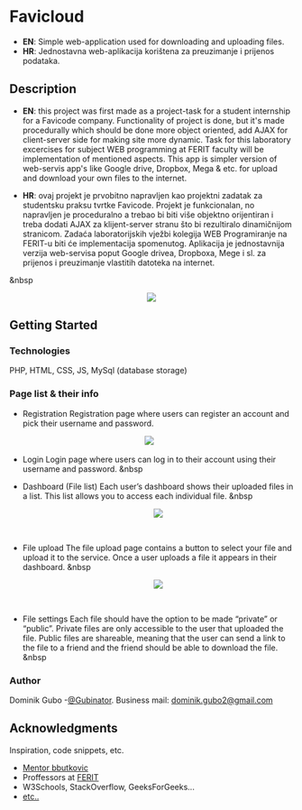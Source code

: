 # Favicloud

* **EN**: Simple web-application used for downloading and uploading files.
* **HR**: Jednostavna web-aplikacija korištena za preuzimanje i prijenos podataka.

## Description

* **EN**: 
this project was first made as a project-task for a student internship for a Favicode company. Functionality of project is done, but it's made procedurally which should be done more object oriented, add AJAX for client-server side for making site more dynamic. Task for this laboratory excercises for subject WEB programming at FERIT faculty will be implementation of mentioned aspects. This app is simpler version of web-servis app's like Google drive, Dropbox, Mega & etc. for upload and download your own files to the internet.

* **HR**:
ovaj projekt je prvobitno napravljen kao projektni zadatak za studentsku praksu tvrtke Favicode. Projekt je funkcionalan, no napravljen je proceduralno a trebao bi biti više objektno orijentiran i treba dodati AJAX za klijent-server stranu što bi rezultiralo dinamičnijom stranicom. Zadaća laboratorijskih vježbi kolegija WEB Programiranje na FERIT-u biti će implementacija spomenutog. Aplikacija je jednostavnija verzija web-servisa poput Google drivea, Dropboxa, Mege i sl. za prijenos i preuzimanje vlastitih datoteka na internet.  
 
<spacer type="horizontal" width="100" height="200"> &nbsp </spacer>
<p align="center">
  <img src="https://i.imgur.com/NRAl35Y.jpg" />
</p>

## Getting Started

### Technologies

PHP, HTML, CSS, JS, MySql (database storage)

### Page list & their info 

* Registration
Registration page where users can register an account and pick their username and password.

<p align="center">
  <img src="https://i.imgur.com/YRCnGpW.jpg" />
  <spacer type="horizontal" width="100" height="900"> &nbsp </spacer>
</p>



* Login
Login page where users can log in to their account using their username and password.
  <spacer type="horizontal" width="100" height="200"> &nbsp </spacer>
* Dashboard (File list)
Each user’s dashboard shows their uploaded files in a list. This list allows you to access each individual file. 
  <spacer type="horizontal" width="100" height="200"> &nbsp </spacer>
   <p align="center">
  <img src="https://i.imgur.com/jx8hnKo.jpg" />
   </p>
     <spacer type="horizontal" width="100" height="200"> &nbsp </spacer>


* File upload
The file upload page contains a button to select your file and upload it to the service. 
Once a user uploads a file it appears in their dashboard.
  <spacer type="horizontal" width="100" height="200"> &nbsp </spacer>
   <p align="center">
  <img src="https://i.imgur.com/ZP81vZY.jpg" />
   </p>
     <spacer type="horizontal" width="100" height="200"> &nbsp </spacer>


* File settings
Each file should have the option to be made “private” or “public”.
Private files are only accessible to the user that uploaded the file.
Public files are shareable, meaning that the user can send a link to the file to a friend and the friend should be able to download the file.
  <spacer type="horizontal" width="100" height="200"> &nbsp </spacer>

### Author

Dominik Gubo -[@Gubinator](https://github.com/Gubinator/).
Business mail: dominik.gubo2@gmail.com


## Acknowledgments

Inspiration, code snippets, etc.
* [Mentor bbutkovic](https://github.com/bbutkovic)
* Proffessors at [FERIT](https://www.ferit.unios.hr/2021/)
* W3Schools, StackOverflow, GeeksForGeeks... 
* [etc..](https://www.youtube.com/watch?v=dz28Y3VMUQ8)

